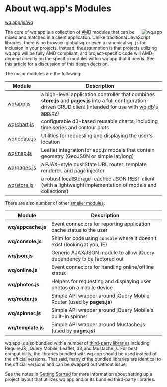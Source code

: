 About wq.app's Modules
==============

[wq.app/js/wq]

<img align=right alt="wq.app" src="http://wq.io/images/128/wq.app.png">

The core of wq.app is a collection of [AMD] modules that can be mixed and matched in a client application.  Unlike traditional JavaScript libraries, there is no browser-global `wq`, or even a canonical `wq.js` for inclusion in your projects.  Instead, the assumption is that projects utilizing wq.app will be fully AMD compliant, and project-specific code will AMD-depend directly on the specific modules within wq.app that it needs.  See [this article] for a discussion of this design decision.

The major modules are the following:

| Module | Description |
|--------|-------------|
| [wq/app.js] | a high-level application controller that combines **store.js** and **pages.js** into a full configuration-driven CRUD client (intended for use with [wq.db]'s [app.py]) |
| [wq/chart.js] | configurable d3-based reusable charts, including time series and contour plots |
| [wq/locate.js] | Utilities for requesting and displaying the user's location |
| [wq/map.js] | Leaflet integration for app.js models that contain geometry (GeoJSON or simple lat/long) |
| [wq/pages.js] | a PJAX-style pushState URL router, template renderer, and page injector |
| [wq/store.js] | a robust localStorage-cached JSON REST client (with a lightweight implementation of models and collections) |
 
There are also number of other [smaller modules]:

| Module | Description |
|--------|-------------|
| **wq/appcache.js** | Event connectors for reporting application cache status to the user |
| **wq/console.js** | Shim for code using `console` where it doesn't exist (looking at you, IE) |
| **wq/json.js** | Generic AJAX/JSON module to allow jQuery dependency to be factored out |
| **wq/online.js** | Event connectors for handling online/offline status |
| **wq/photos.js** | Helpers for requesting and displaying user photos on a mobile device |
| **wq/router.js** | Simple API wrapper around jQuery Mobile Router (used by **pages.js**) |
| **wq/spinner.js** | Simple API wrapper around jQuery Mobile's built-in spinner |
| **wq/template.js** | Simple API wrapper around Mustache.js (used by **pages.js**) |
  
wq.app is also bundled with a number of [third-party libraries] including RequireJS, jQuery Mobile, Leaflet, d3, and Mustache.js.  For best compatibility, the libraries bundled with wq.app should be used instead of the official versions.  That said, many of the bundled libraries are identical to the official versions and can be swapped out without issue.

See the notes in [Getting Started] for more information about setting up a project layout that utilizes wq.app and/or its bundled third-party libraries.

[wq.app/js/wq]: https://github.com/wq/wq.app/blob/master/js/wq/
[AMD]: http://requirejs.org/
[this article]: http://wq.io/docs/amd
[wq/app.js]: http://wq.io/docs/app.js
[wq/chart.js]: http://wq.io/docs/chart.js
[wq/locate.js]: http://wq.io/docs/locate.js
[wq/map.js]: http://wq.io/docs/map.js
[wq/pages.js]: http://wq.io/docs/pages.js
[wq/store.js]: http://wq.io/docs/store.js
[smaller modules]: http://wq.io/docs/sup
[third-party libraries]: http://wq.io/docs/third-party
[wq.db]: http://wq.io/wq.db
[app.py]: http://wq.io/docs/app.py
[Getting Started]: http://wq.io/docs/setup
